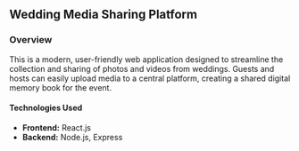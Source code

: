 ## Wedding Media Sharing Platform

### Overview
This is a modern, user-friendly web application designed to streamline the collection and sharing of photos and videos from weddings. Guests and hosts can easily upload media to a central platform, creating a shared digital memory book for the event.

#### Technologies Used
- **Frontend:** React.js  
- **Backend:** Node.js, Express  
